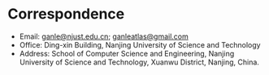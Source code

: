 # Correspondence

- Email: ganle@njust.edu.cn; ganleatlas@gmail.com
- Office: Ding-xin Building, Nanjing University of Science and Technology
- Address: School of Computer Science and Engineering, Nanjing University of Science and Technology, Xuanwu District, Nanjing, China.
